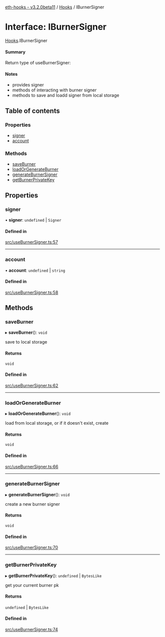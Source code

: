 [eth-hooks - v3.2.0beta11](../README.md) / [Hooks](../modules/Hooks.md) / IBurnerSigner

# Interface: IBurnerSigner

[Hooks](../modules/Hooks.md).IBurnerSigner

#### Summary
Return type of useBurnerSigner:

#### Notes
- provides signer
- methods of interacting with burner signer
- methods to save and loadd signer from local storage

## Table of contents

### Properties

- [signer](Hooks.IBurnerSigner.md#signer)
- [account](Hooks.IBurnerSigner.md#account)

### Methods

- [saveBurner](Hooks.IBurnerSigner.md#saveburner)
- [loadOrGenerateBurner](Hooks.IBurnerSigner.md#loadorgenerateburner)
- [generateBurnerSigner](Hooks.IBurnerSigner.md#generateburnersigner)
- [getBurnerPrivateKey](Hooks.IBurnerSigner.md#getburnerprivatekey)

## Properties

### signer

• **signer**: `undefined` \| `Signer`

#### Defined in

[src/useBurnerSigner.ts:57](https://github.com/scaffold-eth/eth-hooks/blob/a2bd0ae/src/useBurnerSigner.ts#L57)

___

### account

• **account**: `undefined` \| `string`

#### Defined in

[src/useBurnerSigner.ts:58](https://github.com/scaffold-eth/eth-hooks/blob/a2bd0ae/src/useBurnerSigner.ts#L58)

## Methods

### saveBurner

▸ **saveBurner**(): `void`

save to local storage

#### Returns

`void`

#### Defined in

[src/useBurnerSigner.ts:62](https://github.com/scaffold-eth/eth-hooks/blob/a2bd0ae/src/useBurnerSigner.ts#L62)

___

### loadOrGenerateBurner

▸ **loadOrGenerateBurner**(): `void`

load from local storage, or if it doesn't exist, create

#### Returns

`void`

#### Defined in

[src/useBurnerSigner.ts:66](https://github.com/scaffold-eth/eth-hooks/blob/a2bd0ae/src/useBurnerSigner.ts#L66)

___

### generateBurnerSigner

▸ **generateBurnerSigner**(): `void`

create a new burner signer

#### Returns

`void`

#### Defined in

[src/useBurnerSigner.ts:70](https://github.com/scaffold-eth/eth-hooks/blob/a2bd0ae/src/useBurnerSigner.ts#L70)

___

### getBurnerPrivateKey

▸ **getBurnerPrivateKey**(): `undefined` \| `BytesLike`

get your current burner pk

#### Returns

`undefined` \| `BytesLike`

#### Defined in

[src/useBurnerSigner.ts:74](https://github.com/scaffold-eth/eth-hooks/blob/a2bd0ae/src/useBurnerSigner.ts#L74)
